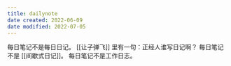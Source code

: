 ```yaml
---
title: dailynote
date created: 2022-06-09
date modified: 2022-07-05
---
```

每日笔记不是每日日记。
	[[让子弹飞]] 里有一句：正经人谁写日记啊？
每日笔记不是 [[间歇式日记]]。
每日笔记不是工作日志。
